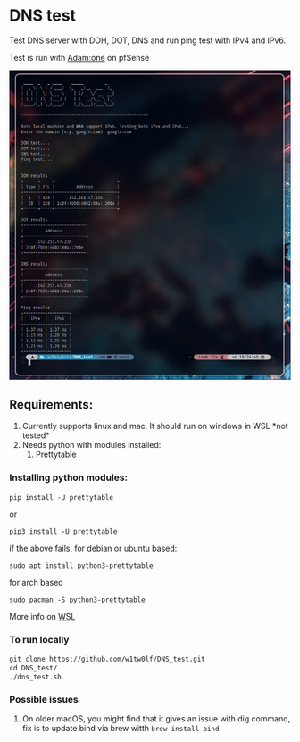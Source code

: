 # DNS test

Test DNS server with DOH, DOT, DNS and run ping test with IPv4 and IPv6.

Test is run with [Adam:one](https://adamnet.works/) on pfSense

<img
  src="/assets/results.png"
  alt="Results"
  title="Results"
  style="display: inline-block;">

## Requirements:
<ol>
 <li>Currently supports linux and mac. It should run on windows in WSL *not tested*
<li> Needs python with modules installed:
   <ol>
     <li>Prettytable</li>
   </ol>
</ol>


### Installing python modules:
```
pip install -U prettytable
```
or
```
pip3 install -U prettytable
```
if the above fails,
for debian or ubuntu based:
```
sudo apt install python3-prettytable
```
for arch based
```
sudo pacman -S python3-prettytable
```
More info on [WSL](https://learn.microsoft.com/en-us/windows/wsl/install)

### To run locally
```
git clone https://github.com/w1tw0lf/DNS_test.git
cd DNS_test/
./dns_test.sh
```
### Possible issues

1. On older macOS, you might find that it gives an issue with dig command, fix is to update bind via brew witth ```brew install bind```
